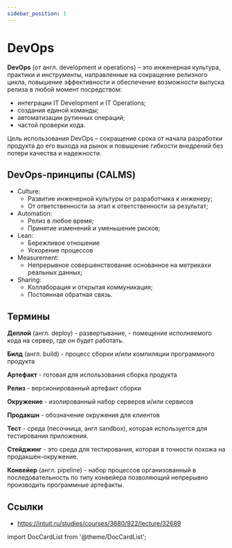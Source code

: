 ```yaml
---
sidebar_position: 1
---
```


# DevOps

**DevOps** (от англ. development и operations) – это инженерная культура, практики и инструменты, направленные на сокращение релизного цикла, повышение эффективности и обеспечение возможности выпуска релиза в любой момент посредством:

- интеграции IT Development и IT Operations;
- создания единой команды;
- автоматизации рутинных операций;
- частой проверки кода.

Цель использования DevOps – сокращение срока от начала разработки продукта до его выхода на рынок и повышение гибкости внедрений без потери качества и надежности.

## DevOps-принципы (CALMS)

- Culture:
	- Развитие инженерной культуры от разработчика к инженеру;
	- От ответственности за этап к ответственности за результат;
- Automation:
	- Релиз в любое время;
	- Принятие изменений и уменьшение рисков;
- Lean:
	- Бережливое отношение
	- Ускорение процессов
- Measurement:
	- Непрерывное совершенствование основанное на метрикахи реальных данных;
- Sharing:
	- Коллаборация и открытая коммуникация;
	- Постоянная обратная связь.

## Термины

**Деплой** (англ. deploy) - развертывание, - помещение исполняемого кода на сервер, где он будет работать.

**Билд** (англ. build) - процесс сборки и/или компиляции программного продукта

**Артефакт** - готовая для использования сборка продукта

**Релиз** - версионированный артефакт сборки

**Окружение** - изолированный набор серверов и/или сервисов

**Продакшн** - обозначение окружения для клиентов

**Тест** - среда (песочница, англ sandbox), которая используется для тестирования приложения.

**Стейджинг** - это среда для тестирования, которая в точности похожа на продакшен-окружение.

**Конвейер** (англ. pipeline) - набор процессов организованный в последовательность по типу конвейера позволяющий непрерывно производить программные артефакты.

## Ссылки

- https://intuit.ru/studies/courses/3680/922/lecture/32689

import DocCardList from '@theme/DocCardList';

<DocCardList />